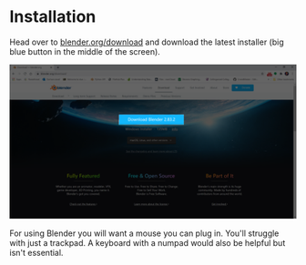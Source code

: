 # Installation

Head over to [blender.org/download](https://www.blender.org/download/) and download the latest installer (big blue button in the middle of the screen).

![alt text](download.png)

For using Blender you will want a mouse you can plug in.  You'll struggle with just a trackpad.
A keyboard with a numpad would also be helpful but isn't essential.
